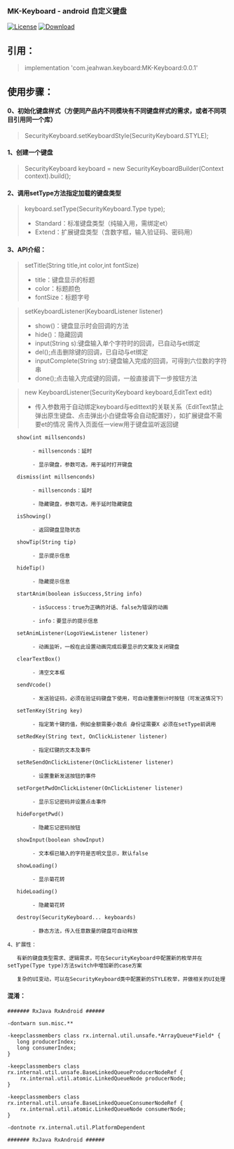 ### MK-Keyboard - android 自定义键盘

[![License](https://img.shields.io/badge/license-Apache%202-green.svg)](https://www.apache.org/licenses/LICENSE-2.0)
[![Download](https://api.bintray.com/packages/jeahwan/maven/MK-Keyboard/images/download.svg) ](https://bintray.com/jeahwan/maven/MK-Keyboard/_latestVersion)

## 引用：

> implementation 'com.jeahwan.keyboard:MK-Keyboard:0.0.1'

## 使用步骤：

#### 0、初始化键盘样式（方便同产品内不同模块有不同键盘样式的需求，或者不同项目引用同一个库）

> SecurityKeyboard.setKeyboardStyle(SecurityKeyboard.STYLE);

#### 1、创建一个键盘

> SecurityKeyboard keyboard = new SecurityKeyboardBuilder(Context context).build();

#### 2、调用setType方法指定加载的键盘类型

> keyboard.setType(SecurityKeyboard.Type type);
>   - Standard：标准键盘类型（纯输入用，需绑定et）
>   - Extend：扩展键盘类型（含数字框，输入验证码、密码用）

#### 3、API介绍：

> setTitle(String title,int color,int fontSize)
>   - title：键盘显示的标题
>   - color：标题颜色
>   - fontSize：标题字号

> setKeyboardListener(KeyboardListener listener)
>   - show()：键盘显示时会回调的方法
>   - hide()：隐藏回调
>   - input(String s):键盘输入单个字符时的回调，已自动与et绑定
>   - del();点击删除键的回调，已自动与et绑定
>   - inputComplete(String str):键盘输入完成的回调，可得到六位数的字符串
>   - done();点击输入完成键的回调，一般直接调下一步按钮方法

> new KeyboardListener(SecurityKeyboard keyboard,EditText edit)
>   - 传入参数用于自动绑定keyboard与edittext的关联关系（EditText禁止弹出原生键盘、点击弹出小白键盘等会自动配置好），如扩展键盘不需要et的情况 需传入页面任一view用于键盘监听返回键


       show(int millsenconds)

            - millsenconds：延时

            - 显示键盘，参数可选，用于延时打开键盘

       dismiss(int millsenconds)

            - millsenconds：延时

            - 隐藏键盘，参数可选，用于延时隐藏键盘

       isShowing()

            - 返回键盘显隐状态

       showTip(String tip)

            - 显示提示信息

       hideTip()

            - 隐藏提示信息

       startAnim(boolean isSuccess,String info)

            - isSuccess：true为正确的对话、false为错误的动画

            - info：要显示的提示信息

       setAnimListener(LogoViewListener listener)

            - 动画监听，一般在此设置动画完成后要显示的文案及关闭键盘

       clearTextBox()

            - 清空文本框

       sendVcode()

            - 发送验证码，必须在验证码键盘下使用，可自动重置倒计时按钮（可发送情况下）

       setTenKey(String key)

            - 指定第十键的值，例如金额需要小数点 身份证需要X 必须在setType前调用

       setRedKey(String text, OnClickListener listener)

            - 指定红键的文本及事件

       setReSendOnClickListener(OnClickListener listener)

            - 设置重新发送按钮的事件

       setForgetPwdOnClickListener(OnClickListener listener)

            - 显示忘记密码并设置点击事件

       hideForgetPwd()

            - 隐藏忘记密码按钮

       showInput(boolean showInput)

            - 文本框已输入的字符是否明文显示，默认false

       showLoading()

            - 显示菊花转

       hideLoading()

            - 隐藏菊花转

       destroy(SecurityKeyboard... keyboards)

            - 静态方法，传入任意数量的键盘可自动释放

    4、扩展性：

       有新的键盘类型需求、逻辑需求，可在SecurityKeyboard中配置新的枚举并在setType(Type type)方法switch中增加新的case方案

       复杂的UI变动，可以在SecurityKeyboard类中配置新的STYLE枚举，并做相关的UI处理


#### 混淆：

```
####### RxJava RxAndroid ######

-dontwarn sun.misc.**

-keepclassmembers class rx.internal.util.unsafe.*ArrayQueue*Field* {
   long producerIndex;
   long consumerIndex;
}

-keepclassmembers class rx.internal.util.unsafe.BaseLinkedQueueProducerNodeRef {
    rx.internal.util.atomic.LinkedQueueNode producerNode;
}

-keepclassmembers class rx.internal.util.unsafe.BaseLinkedQueueConsumerNodeRef {
    rx.internal.util.atomic.LinkedQueueNode consumerNode;
}

-dontnote rx.internal.util.PlatformDependent

####### RxJava RxAndroid ######
```
